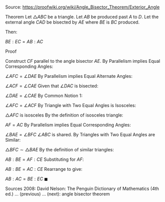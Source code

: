 # 

Source: https://proofwiki.org/wiki/Angle_Bisector_Theorem/Exterior_Angle

Theorem
Let $\triangle ABC$ be a triangle.
Let $AB$ be produced past $A$ to $D$.
Let the external angle $CAD$ be bisected by $AE$ where $BE$ is $BC$ produced.


Then:

$BE : EC = AB : AC$


Proof

Construct $CF$ parallel to the angle bisector $AE$.
By Parallelism implies Equal Corresponding Angles:

$\angle AFC = \angle DAE$
By Parallelism implies Equal Alternate Angles:

$\angle ACF = \angle CAE$
Given that $\angle DAC$ is bisected:

$\angle DAE = \angle CAE$
By Common Notion $1$:

$\angle AFC = \angle ACF$
By Triangle with Two Equal Angles is Isosceles:

$\triangle AFC$ is isosceles
By the definition of isosceles triangle:

$AF = AC$
By Parallelism implies Equal Corresponding Angles:

$\angle BAE = \angle BFC$
$\angle ABC$ is shared.
By Triangles with Two Equal Angles are Similar:

$\triangle BFC \sim \triangle BAE$
By the definition of similar triangles:

$AB : BE = AF : CE$
Substituting for $AF$:

$AB : BE = AC : CE$
Rearrange to give:

$AB : AC = BE : EC$
$\blacksquare$


Sources
2008: David Nelson: The Penguin Dictionary of Mathematics (4th ed.) ... (previous) ... (next): angle bisector theorem




